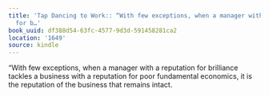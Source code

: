 ```yaml
---
title: 'Tap Dancing to Work:: “With few exceptions, when a manager with a reputation
  for b…'
book_uuid: df388d54-63fc-4577-9d3d-591458281ca2
location: '1649'
source: kindle
---
```


“With few exceptions, when a manager with a reputation for brilliance tackles a business with a reputation for poor fundamental economics, it is the reputation of the business that remains intact.